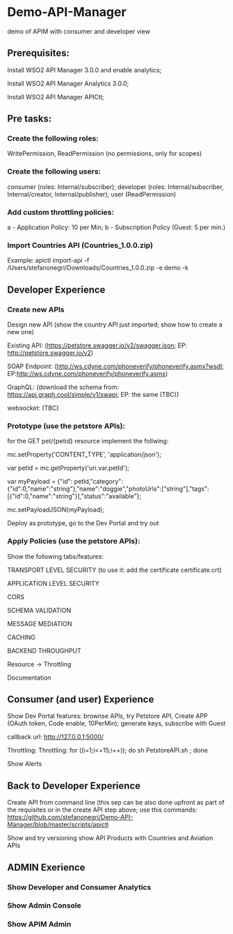 # Demo-API-Manager
demo of APIM with consumer and developer view

## Prerequisites:

Install WSO2 API Manager 3.0.0 and enable analytics;

Install WSO2 API Manager Analytics 3.0.0;

Install WSO2 API Manager APICtl;


## Pre tasks:

### Create the following roles:
  WritePermission, ReadPermission (no permissions, only for scopes)
### Create the following users:
  consumer (roles: Internal/subscriber); developer (roles: Internal/subscriber, Internal/creator, Internal/publisher); user (ReadPermission)
### Add custom throttling policies:
  a - Application Policy: 10 per Min; 
  b - Subscription Policy (Guest: 5 per min.)
### Import Countries API (Countries_1.0.0.zip)
Example: apictl import-api -f /Users/stefanonegri/Downloads/Countries_1.0.0.zip -e demo -k

## Developer Experience

### Create new APIs
Design new API (show the country API just imported; show how to create a new one)

Existing API: (https://petstore.swagger.io/v2/swagger.json; EP: http://petstore.swagger.io/v2)

SOAP Endpoint: (http://ws.cdyne.com/phoneverify/phoneverify.asmx?wsdl; EP:http://ws.cdyne.com/phoneverify/phoneverify.asmx)

GraphQL: (download the schema from: https://api.graph.cool/simple/v1/swapi; EP: the same (TBC))

websocket: (TBC)

### Prototype (use the petstore APIs):
for the GET pet/{petid} resource implement the follwing:

mc.setProperty('CONTENT_TYPE', 'application/json');

var petId = mc.getProperty('uri.var.petId');

var myPayload = {"id": petId,"category":{"id":0,"name":"string"},"name":"doggie","photoUrls":["string"],"tags":[{"id":0,"name":"string"}],"status":"available"};

mc.setPayloadJSON(myPayload);

Deploy as prototype, go to the Dev Portal and try out

### Apply Policies (use the petstore APIs):

Show the following tabs/features:

TRANSPORT LEVEL SECURITY
  (to use it: add the certificate certificate.crt)

APPLICATION LEVEL SECURITY

CORS

SCHEMA VALIDATION

MESSAGE MEDIATION

CACHING

BACKEND THROUGHPUT

Resource -> Throttling

Documentation

## Consumer (and user) Experience

Show Dev Portal features: brownse APIs, try Petstore API, Create APP (OAuth token, Code enable, 10PerMin); generate keys, subscribe with Guest

callback url: http://127.0.0.1:5000/

Throttling: Throttling: for ((i=1;i<=15;i++)); do sh PetstoreAPI.sh ; done

Show Alerts

## Back to Developer Experience
Create API from command line (this sep can be also done upfront as part of the requisites or in the create API step above; use this commands: https://github.com/stefanonegri/Demo-API-Manager/blob/master/scripts/apictl

Show and try versioning
show API Products with Countries and Aviation APIs

## ADMIN Exerience

### Show Developer and Consumer Analytics
### Show Admin Console
### Show APIM Admin



